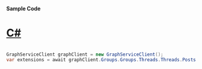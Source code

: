 #### Sample Code
# [C#](#tab/Csharp)

```C#

GraphServiceClient graphClient = new GraphServiceClient();
var extensions = await graphClient.Groups.Groups.Threads.Threads.Posts.Posts.Extensions.Extensions.Request().GetAsync();

```